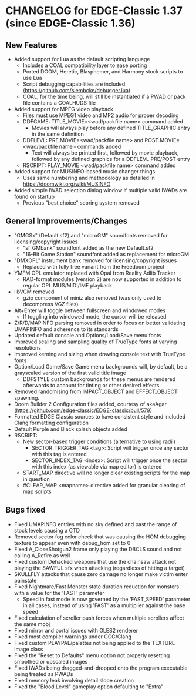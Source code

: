 CHANGELOG for EDGE-Classic 1.37 (since EDGE-Classic 1.36)
====================================

New Features
------------
- Added support for Lua as the default scripting language
  - Includes a COAL compatibility layer to ease porting
  - Ported DOOM, Heretic, Blasphemer, and Harmony stock scripts to use Lua
  - Script debugging capabilities are included (https://github.com/slembcke/debugger.lua)
  - COAL, for the time being, will still be instantiated if a PWAD or pack file contains a COALHUDS file
- Added support for MPEG video playback
  - Files must use MPEG1 video and MP2 audio for proper decoding
  - DDFGAME: TITLE_MOVIE=<wad/packfile name> command added
    - Movies will always play before any defined TITLE_GRAPHIC entry in the same definition
  - DDFLEVL: PRE.MOVIE=<wad/packfile name> and POST.MOVIE=<wad/packfile name> commands added
    - Text will always be printed first, followed by movie playback, followed by any defined graphics
      for a DDFLEVL PRE/POST entry
  - RSCRIPT: PLAY_MOVIE <wad/packfile name> command added
- Added support for MUSINFO-based music changer things
  - Uses same numbering and methodology as detailed in https://doomwiki.org/wiki/MUSINFO
- Added simple IWAD selection dialog window if multiple valid IWADs are found on startup
  - Previous "best choice" scoring system removed

General Improvements/Changes
--------------------
- "GMGSx" (Default.sf2) and "microGM" soundfonts removed for licensing/copyright issues
  - "sf_GMbank" soundfont added as the new Default.sf2
  - "16-Bit Game Station" soundfont added as replacement for microGM
- "DMXOPL" instrument bank removed for licensing/copyright issues
  - Replaced with fully free variant from the Freedoom project
- YMFM OPL emulator replaced with Opal from Reality Adlib Tracker
  - RAD-format modules (version 2) are now supported in addition to regular OPL MUS/MIDI/IMF playback
- libVGM removed
  - gzip component of miniz also removed (was only used to decompress VGZ files)
- Alt+Enter will toggle between fullscreen and windowed modes
  - If toggling into windowed mode, the cursor will be released
- Z/R/D/MAPINFO parsing removed in order to focus on better validating UMAPINFO and adherence to its standards
- Updated default console and Options/Load/Save menu fonts
- Improved scaling and sampling quality of TrueType fonts at varying resolutions
- Improved kerning and sizing when drawing console text with TrueType fonts
- Option/Load Game/Save Game menu backgrounds will, by default, be a grayscaled version of the first valid title image
  - DDFSTYLE custom backgrounds for these menus are rendered afterwards to account for tinting or other desired effects
- Removed randomising from IMPACT_OBJECT and EFFECT_OBJECT spawning.
- Doom Builder 2 Configuration files added, courtesy of akaAgar (https://github.com/edge-classic/EDGE-classic/pull/579)
- Formatted EDGE Classic sources to have consistent style and included Clang formatting configuration
- Default Purple and Black splash objects added
- RSCRIPT:
  - New sector-based trigger conditions (alternative to using radii)
    - SECTOR_TRIGGER_TAG \<tag\>: Script will trigger once any sector with this tag is entered
    - SECTOR_INDEX_TAG \<index\>: Script will trigger once the sector with this index (as viewable via map editor) is entered
  - START_MAP directive will no longer clear existing scripts for the map in question
  - #CLEAR_MAP \<mapname\> directive added for granular clearing of map scripts

Bugs fixed
----------
- Fixed UMAPINFO entries with no sky defined and past the range of stock levels causing a CTD
- Removed sector fog color check that was causing the HOM debugging texture to appear even with debug_hom set to 0
- Fixed A_CloseShotgun2 frame only playing the DBCLS sound and not calling A_Refire as well
- Fixed custom Dehacked weapons that use the chainsaw attack not playing the SAWFUL sfx when attacking (regardless of hitting a target)
- SKULLFLY attacks that cause zero damage no longer make victim enter painstate
- Fixed Nightmare/Fast Monster state duration reduction for monsters with a value for the 'FAST' parameter
  - Speed in fast mode is now governed by the 'FAST_SPEED' parameter in all cases, instead of using 'FAST' as a multiplier against the base speed
- Fixed calculation of scroller push forces when multiple scrollers affect the same mobj
- Fixed mirror and portal issues with GLES2 renderer 
- Fixed most compiler warnings under GCC/Clang
- Fixed custom PLAYPAL/palettes not being applied to the TEXTURE image class
- Fixed the "Reset to Defaults" menu option not properly resetting smoothed or upscaled images
- Fixed IWADs being dragged-and-dropped onto the program executable being treated as PWADs
- Fixed memory leak involving detail slope creation
- Fixed the "Blood Level" gameplay option defaulting to "Extra"
